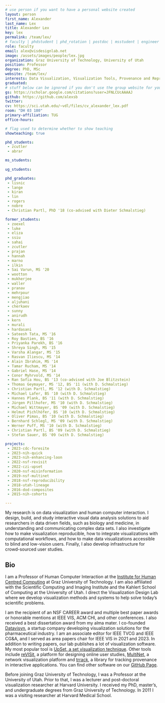 ```yaml
---
# use person if you want to have a personal website created
layout: person
first_name: Alexander
last_name: Lex
title: Alexander Lex
key: lex
permalink: /team/lex/
# faculty | phdstudent | phd_rotation | postdoc | msstudent | engineer
role: faculty
email: alex@visdesignlab.net
image: /assets/images/people/lex.jpg
organization: Graz University of Technology, University of Utah
position: Professor
degree: PhD, MSc
website: /team/lex/
interests: Data Visualization, Visualization Tools, Provenance and Reproducibility, Evaluation, Life Science Applications
graduated:
# stuff below can be ignored if you don't use the group website for your private website
gs: https://scholar.google.com/citations?user=JFNLCUcAAAAJ
github: https://github.com/alexsb
twitter:
cv: https://sci.utah.edu/~vdl/files/cv_alexander_lex.pdf
room: "DH 03 180"
primary-affiliation: TUG
office-hours:

# flag used to determine whether to show teaching   
showteaching: true

phd_students:
 - zcutler
 - abrar

ms_students:
 
ug_students:

phd_graduates:
 - lisnic
 - lange
 - kiran
 - lin
 - rogers
 - nobre
 - Christian Partl, PhD '18 (co-advised with Dieter Schmalstieg)

former_students:
 - zoexel
 - luke
 - eliza
 - ssiu
 - sahai
 - zcutler
 - prajan
 - hannah
 - marno
 - ilkin
 - Sai Varun, MS '20
 - wootton 
 - mukherjee
 - waller
 - pranav
 - mehrpour
 - mengjiao
 - aljuhani
 - cherkaev
 - sunny
 - anirudh
 - kern
 - murali
 - hardasani
 - Sateesh Tata, MS '16
 - Roy Bastien, BS '16
 - Priyanka Parekh, BS '16
 - Shreya Singh, MS '15
 - Varsha Alangar, MS '15
 - Rasvan Iliescu, MS '14
 - Alain Ibrahim, MS '14
 - Tamar Rucham, MS '14
 - Gabriel Hase, MS '14
 - Conor Myhrvold, MS '14
 - Ran Sofia Hou, BS '13 (co-advised with Joe Blitzstein)
 - Thomas Geymayer, MS '12, BS '11 (with D. Schmalstieg)
 - Christian Partl, MS '12 (with D. Schmalstieg)
 - Michael Lafer, BS '10 (with D. Schmalstieg)
 - Hannes Plank, BS '11 (with D. Schmalstieg)
 - Jürgen Pillhofer, MS '10 (with D. Schmalstieg)
 - Michael Wittmayer, BS '09 (with D. Schmalstieg)
 - Helmut Pichlhöfer, BS '10 (with D. Schmalstieg)
 - Oliver Pimas, BS '10 (with D. Schmalstieg)
 - Bernhard Schlegl, MS '09 (with D. Schmalstieg)
 - Werner Puff, MS '10 (with D. Schmalstieg)
 - Christian Partl, BS '09 (with D. Schmalstieg)
 - Stefan Sauer, BS '09 (with D. Schmalstieg)

projects:
 - 2023-cdc-foresite
 - 2023-nih-quick
 - 2023-nih-enhancing-loon
 - 2022-nsf-revisit
 - 2022-czi-upset
 - 2020-nsf-misinformation
 - 2019-nsf-multinet
 - 2018-nsf-reproducibility
 - 2018-utah-lineage
 - 2016-dod-composites
 - 2015-nih-cohorts

---
```


My research is on data visualization and human computer interaction. I design, build, and study interactive visual data analysis solutions to aid researchers in data driven fields, such as biology and medicine, in understanding and communicating complex data sets. I also investigate how to make visualization reproducible, how to integrate visualizations with computational workflows, and how to make data visualizations accessible to blind and low-vision users. Finally, I also develop infrastructure for crowd-sourced user studies.  

## Bio

I am a Professor of Human Computer Interaction at the [Institute for Human Centred Computing](https://hcc.tugraz.at/) at Graz University of Technology.  I am also affiliated with the Scientific Computing and Imaging Institute and the Kahlert School of Computing at the University of Utah. I direct the Visualization Design Lab where we develop visualization methods and systems to help solve today’s scientific problems.

I am the recipient of an NSF CAREER award and multiple best paper awards or honorable mentions at IEEE VIS, ACM CHI, and other conferences. I also received a best dissertation award from my alma mater. I co-founded [Datavisyn](http://datavisyn.io), a startup company developing visualization solutions for the pharmaceutical industry. I am an associate editor for IEEE TVCG and IEEE CG&A, and I served as area papers chair for IEEE VIS in 2021 and 2023. In addition to writing papers, our lab publishes a lot of visualization software. My most popular tool is [UpSet, a set visualization technique](http://upset.app/). Other tools include [reVISit](https://revisit.dev/), a platform for designing online user studies, [MultiNet](https://multinet.app/), a network visualization platform and [trrack](https://github.com/trrack/), a library for tracking provenance in interactive applications. You can find other software on our [GitHub Page](https://github.com/visdesignlab).

Before joining Graz University of Technology, I was a Professor at the University of Utah. Prior to that, I was a lecturer and post-doctoral visualization researcher at Harvard University. I received my PhD, master’s, and undergraduate degrees from Graz University of Technology. In 2011 I was a visiting researcher at Harvard Medical School.


